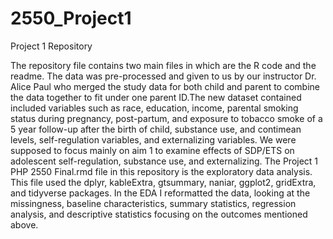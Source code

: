 # 2550_Project1
Project 1 Repository 

The repository file contains two main files in which are the R code and the readme. The data was pre-processed and given to us by our instructor Dr. Alice Paul who merged the study data for both child and parent to combine the data together to fit under one parent ID.The new dataset contained included variables such as race, education, income, parental smoking status during pregnancy, post-partum, and exposure to tobacco smoke of a 5 year follow-up after the birth of child, substance use, and contimean levels, self-regulation variables, and externalizing variables. We were supposed to focus mainly on aim 1 to  examine effects of SDP/ETS on adolescent self-regulation, substance use, and externalizing. The Project 1 PHP 2550 Final.rmd file in this repository is the exploratory data analysis. This file used the dplyr, kableExtra, gtsummary, naniar, ggplot2, gridExtra, and tidyverse packages. In the EDA I reformatted the data, looking at the missingness, baseline characteristics, summary statistics, regression analysis, and descriptive statistics focusing on the outcomes mentioned above.
